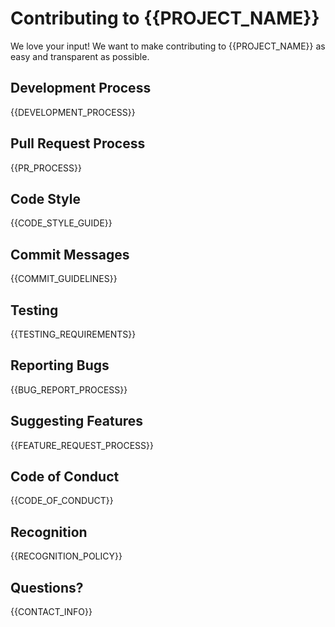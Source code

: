 # Contributing to {{PROJECT_NAME}}

We love your input! We want to make contributing to {{PROJECT_NAME}} as easy and transparent as possible.

## Development Process

{{DEVELOPMENT_PROCESS}}

## Pull Request Process

{{PR_PROCESS}}

## Code Style

{{CODE_STYLE_GUIDE}}

## Commit Messages

{{COMMIT_GUIDELINES}}

## Testing

{{TESTING_REQUIREMENTS}}

## Reporting Bugs

{{BUG_REPORT_PROCESS}}

## Suggesting Features

{{FEATURE_REQUEST_PROCESS}}

## Code of Conduct

{{CODE_OF_CONDUCT}}

## Recognition

{{RECOGNITION_POLICY}}

## Questions?

{{CONTACT_INFO}}